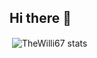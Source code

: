 ## Hi there 👋

<p>&nbsp;<img align="center" src="https://github-readme-stats.zohan.tech/api?username=TheWilli67&show_icons=true&locale=en&theme=tokyonight
" alt="TheWilli67 stats" /></p>
<!--
**TheWilli67/TheWilli67** is a ✨ _special_ ✨ repository because its `README.md` (this file) appears on your GitHub profile.

Here are some ideas to get you started:

- 🔭 I’m currently working on ...
- 🌱 I’m currently learning ...
- 👯 I’m looking to collaborate on ...
- 🤔 I’m looking for help with ...
- 💬 Ask me about ...
- 📫 How to reach me: ...
- 😄 Pronouns: ...
- ⚡ Fun fact: ...
-->
